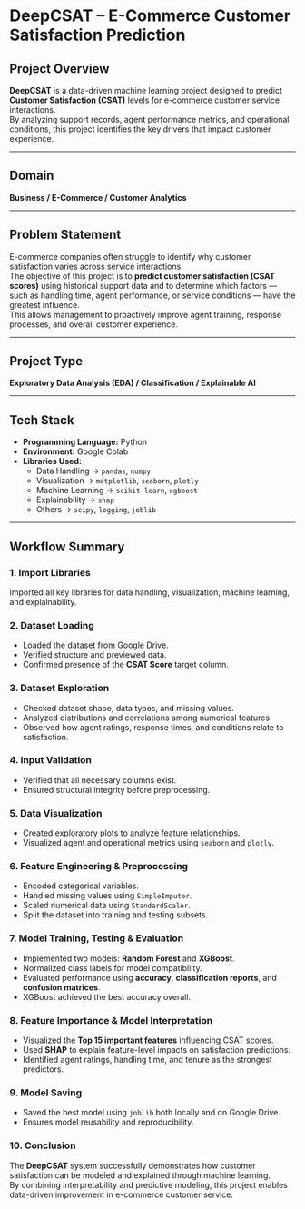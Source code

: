 #  DeepCSAT – E-Commerce Customer Satisfaction Prediction

## Project Overview
**DeepCSAT** is a data-driven machine learning project designed to predict **Customer Satisfaction (CSAT)** levels for e-commerce customer service interactions.  
By analyzing support records, agent performance metrics, and operational conditions, this project identifies the key drivers that impact customer experience.

---

## Domain
**Business / E-Commerce / Customer Analytics**

---

## Problem Statement
E-commerce companies often struggle to identify why customer satisfaction varies across service interactions.  
The objective of this project is to **predict customer satisfaction (CSAT scores)** using historical support data and to determine which factors — such as handling time, agent performance, or service conditions — have the greatest influence.  
This allows management to proactively improve agent training, response processes, and overall customer experience.

---

## Project Type
**Exploratory Data Analysis (EDA) / Classification / Explainable AI**

---

## Tech Stack
- **Programming Language:** Python  
- **Environment:** Google Colab  
- **Libraries Used:**
  - Data Handling → `pandas`, `numpy`
  - Visualization → `matplotlib`, `seaborn`, `plotly`
  - Machine Learning → `scikit-learn`, `xgboost`
  - Explainability → `shap`
  - Others → `scipy`, `logging`, `joblib`

---

## Workflow Summary

### **1. Import Libraries**
Imported all key libraries for data handling, visualization, machine learning, and explainability.

### **2. Dataset Loading**
- Loaded the dataset from Google Drive.
- Verified structure and previewed data.
- Confirmed presence of the **CSAT Score** target column.

### **3. Dataset Exploration**
- Checked dataset shape, data types, and missing values.
- Analyzed distributions and correlations among numerical features.
- Observed how agent ratings, response times, and conditions relate to satisfaction.

### **4. Input Validation**
- Verified that all necessary columns exist.
- Ensured structural integrity before preprocessing.

### **5. Data Visualization**
- Created exploratory plots to analyze feature relationships.
- Visualized agent and operational metrics using `seaborn` and `plotly`.

### **6. Feature Engineering & Preprocessing**
- Encoded categorical variables.
- Handled missing values using `SimpleImputer`.
- Scaled numerical data using `StandardScaler`.
- Split the dataset into training and testing subsets.

### **7. Model Training, Testing & Evaluation**
- Implemented two models: **Random Forest** and **XGBoost**.
- Normalized class labels for model compatibility.
- Evaluated performance using **accuracy**, **classification reports**, and **confusion matrices**.
- XGBoost achieved the best accuracy overall.

### **8. Feature Importance & Model Interpretation**
- Visualized the **Top 15 important features** influencing CSAT scores.
- Used **SHAP** to explain feature-level impacts on satisfaction predictions.
- Identified agent ratings, handling time, and tenure as the strongest predictors.

### **9. Model Saving**
- Saved the best model using `joblib` both locally and on Google Drive.
- Ensures model reusability and reproducibility.

### **10. Conclusion**
The **DeepCSAT** system successfully demonstrates how customer satisfaction can be modeled and explained through machine learning.  
By combining interpretability and predictive modeling, this project enables data-driven improvement in e-commerce customer service.
